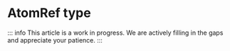# AtomRef type

::: info
This article is a work in progress. We are actively filling in the gaps and appreciate your patience.
:::
